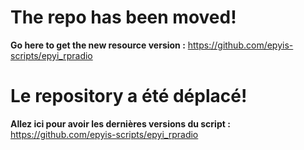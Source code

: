 # The repo has been moved!
**Go here to get the new resource version :** https://github.com/epyis-scripts/epyi_rpradio

# Le repository a été déplacé!
**Allez ici pour avoir les dernières versions du script :** https://github.com/epyis-scripts/epyi_rpradio 